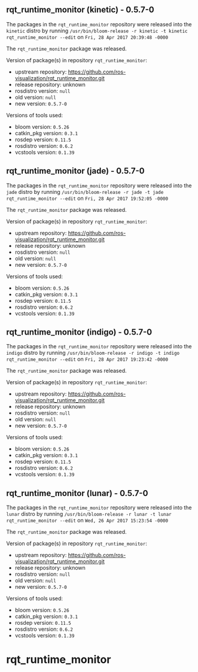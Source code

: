 ## rqt_runtime_monitor (kinetic) - 0.5.7-0

The packages in the `rqt_runtime_monitor` repository were released into the `kinetic` distro by running `/usr/bin/bloom-release -r kinetic -t kinetic rqt_runtime_monitor --edit` on `Fri, 28 Apr 2017 20:39:48 -0000`

The `rqt_runtime_monitor` package was released.

Version of package(s) in repository `rqt_runtime_monitor`:

- upstream repository: https://github.com/ros-visualization/rqt_runtime_monitor.git
- release repository: unknown
- rosdistro version: `null`
- old version: `null`
- new version: `0.5.7-0`

Versions of tools used:

- bloom version: `0.5.26`
- catkin_pkg version: `0.3.1`
- rosdep version: `0.11.5`
- rosdistro version: `0.6.2`
- vcstools version: `0.1.39`


## rqt_runtime_monitor (jade) - 0.5.7-0

The packages in the `rqt_runtime_monitor` repository were released into the `jade` distro by running `/usr/bin/bloom-release -r jade -t jade rqt_runtime_monitor --edit` on `Fri, 28 Apr 2017 19:52:05 -0000`

The `rqt_runtime_monitor` package was released.

Version of package(s) in repository `rqt_runtime_monitor`:

- upstream repository: https://github.com/ros-visualization/rqt_runtime_monitor.git
- release repository: unknown
- rosdistro version: `null`
- old version: `null`
- new version: `0.5.7-0`

Versions of tools used:

- bloom version: `0.5.26`
- catkin_pkg version: `0.3.1`
- rosdep version: `0.11.5`
- rosdistro version: `0.6.2`
- vcstools version: `0.1.39`


## rqt_runtime_monitor (indigo) - 0.5.7-0

The packages in the `rqt_runtime_monitor` repository were released into the `indigo` distro by running `/usr/bin/bloom-release -r indigo -t indigo rqt_runtime_monitor --edit` on `Fri, 28 Apr 2017 19:23:42 -0000`

The `rqt_runtime_monitor` package was released.

Version of package(s) in repository `rqt_runtime_monitor`:

- upstream repository: https://github.com/ros-visualization/rqt_runtime_monitor.git
- release repository: unknown
- rosdistro version: `null`
- old version: `null`
- new version: `0.5.7-0`

Versions of tools used:

- bloom version: `0.5.26`
- catkin_pkg version: `0.3.1`
- rosdep version: `0.11.5`
- rosdistro version: `0.6.2`
- vcstools version: `0.1.39`


## rqt_runtime_monitor (lunar) - 0.5.7-0

The packages in the `rqt_runtime_monitor` repository were released into the `lunar` distro by running `/usr/bin/bloom-release -r lunar -t lunar rqt_runtime_monitor --edit` on `Wed, 26 Apr 2017 15:23:54 -0000`

The `rqt_runtime_monitor` package was released.

Version of package(s) in repository `rqt_runtime_monitor`:

- upstream repository: https://github.com/ros-visualization/rqt_runtime_monitor.git
- release repository: unknown
- rosdistro version: `null`
- old version: `null`
- new version: `0.5.7-0`

Versions of tools used:

- bloom version: `0.5.26`
- catkin_pkg version: `0.3.1`
- rosdep version: `0.11.5`
- rosdistro version: `0.6.2`
- vcstools version: `0.1.39`


# rqt_runtime_monitor